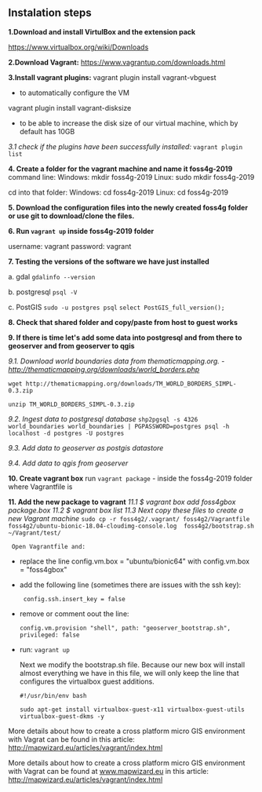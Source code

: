 ## Instalation steps

**1.Download and install VirtulBox and the extension pack**

https://www.virtualbox.org/wiki/Downloads

**2.Download Vagrant:**
https://www.vagrantup.com/downloads.html

**3.Install vagrant plugins:**
vagrant plugin install vagrant-vbguest
- to automatically configure the VM

vagrant plugin install vagrant-disksize
- to be able to increase the disk size of our virtual machine, which by default has 10GB

*3.1 check if the plugins have been successfully installed:*
`vagrant plugin list`

**4. Create a folder for the vagrant machine and name it foss4g-2019**
command line:
Windows: mkdir foss4g-2019
Linux: sudo mkdir foss4g-2019

cd into that folder:
Windows: cd foss4g-2019
Linux: cd foss4g-2019

**5. Download the configuration files into the newly created foss4g folder or use git to download/clone the files.**

**6. Run `vagrant up` inside foss4g-2019 folder**
  
username: vagrant
password: vagrant

**7. Testing the versions of the software we have just installed**

a. gdal
`gdalinfo --version`

b. postgresql
`psql -V`

c. PostGIS
`sudo -u postgres psql`
`select PostGIS_full_version();`

**8. Check that shared folder and copy/paste from host to guest works**

**9. If there is time let's add some data into postgresql and from there to geoserver and from geoserver to qgis**

*9.1. Download world boundaries data from thematicmapping.org. - http://thematicmapping.org/downloads/world_borders.php*

`wget http://thematicmapping.org/downloads/TM_WORLD_BORDERS_SIMPL-0.3.zip`

`unzip TM_WORLD_BORDERS_SIMPL-0.3.zip`

*9.2. Ingest data to postgresql database*
`shp2pgsql -s 4326 world_boundaries world_boundaries | PGPASSWORD=postgres psql -h localhost -d postgres -U postgres`

*9.3. Add data to geoserver as postgis datastore*

*9.4. Add data to qgis from geoserver*

**10. Create vagrant box**
run `vagrant package` - inside the foss4g-2019 folder where Vagrantfile is

**11. Add the new package to vagrant**
*11.1 $ vagrant box add foss4gbox package.box*
*11.2 $ vagrant box list*
*11.3 Next copy these files to create a new Vagrant machine*
     `sudo cp -r foss4g2/.vagrant/ foss4g2/Vagrantfile foss4g2/ubuntu-bionic-18.04-cloudimg-console.log  foss4g2/bootstrap.sh   ~/Vagrant/test/`

     Open Vagrantfile and:
- replace the line config.vm.box = "ubuntu/bionic64" with config.vm.box = "foss4gbox"
- add the following line (sometimes there are issues with the ssh key):
 
    ` config.ssh.insert_key = false`
    
- remove or comment oout the line:
     
     `config.vm.provision "shell", path: "geoserver_bootstrap.sh", privileged: false`
     
- run: `vagrant up`

     Next we modify the bootstrap.sh file. Because our new box will install almost everything we have in this file, we will only keep the line that configures the virtualbox guest additions.

     `#!/usr/bin/env bash`

     `sudo apt-get install virtualbox-guest-x11 virtualbox-guest-utils virtualbox-guest-dkms -y`


More details about how to create a cross platform micro GIS environment with Vagrat can be found in this article:
     http://mapwizard.eu/articles/vagrant/index.html

More details about how to create a cross platform micro GIS environment with Vagrat can be found at www.mapwizard.eu in this article: http://mapwizard.eu/articles/vagrant/index.html
